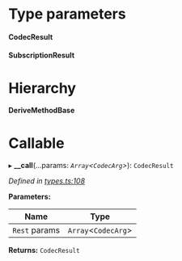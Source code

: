 

# Type parameters
#### CodecResult 
#### SubscriptionResult 
# Hierarchy

**DeriveMethodBase**

# Callable
▸ **__call**(...params: *`Array`<`CodecArg`>*): `CodecResult`

*Defined in [types.ts:108](https://github.com/polkadot-js/api/blob/3ec4bc3/packages/api/src/types.ts#L108)*

**Parameters:**

| Name | Type |
| ------ | ------ |
| `Rest` params | `Array`<`CodecArg`> |

**Returns:** `CodecResult`

